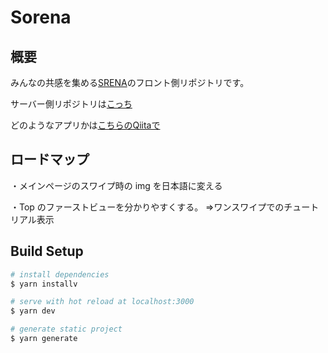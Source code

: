 # Sorena

## 概要

みんなの共感を集める[SRENA](https://sorena-aruaru.com/)のフロント側リポジトリです。

サーバー側リポジトリは[こっち](https://github.com/ryo-n-cell/aruaruappAPI)

どのようなアプリかは[こちらのQiitaで](https://qiita.com/Ryo-N-cell/items/16b62396eb32b01f5d94)

## ロードマップ

・メインページのスワイプ時の img を日本語に変える

・Top のファーストビューを分かりやすくする。
=>ワンスワイプでのチュートリアル表示

## Build Setup

```bash
# install dependencies
$ yarn installv

# serve with hot reload at localhost:3000
$ yarn dev

# generate static project
$ yarn generate
```
